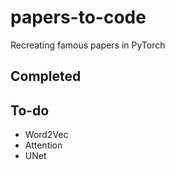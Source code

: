 # papers-to-code
Recreating famous papers in PyTorch

## Completed 

## To-do
* Word2Vec
* Attention
* UNet


